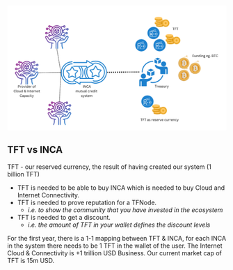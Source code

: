 
![image alt text](img/inca_mutual_credit.png)


## TFT vs INCA

TFT - our reserved currency, the result of having created our system (1 billion TFT)
- TFT is needed to be able to buy INCA which is needed to buy Cloud and Internet Connectivity.
- TFT is needed to prove reputation for a TFNode.
    - *i.e. to show the community that you have invested in the ecosystem*
- TFT is needed to get a discount.
    - *i.e. the amount of TFT in your wallet defines the discount levels*


For the first year, there is a 1-1 mapping between TFT & INCA, for each INCA in the system there needs to be 1 TFT in the wallet of the user.  The Internet Cloud & Connectivity is +1 trillion USD Business. Our current market cap of TFT is 15m USD.

